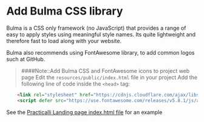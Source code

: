 # Add Bulma CSS library

Bulma is a CSS only framework (no JavaScript) that provides a range of easy to apply styles using meaningful style names.  Its quite lightweight and therefore fast to load along with your website.

Bulma also recommends using FontAwesome library, to add common logos such at GitHub.

> ####Note::Add Bulma CSS and FontAwesome icons to project web page
> Edit the `resources/public/index.html` file in your project
> Add the following line of code inside the `<head>` tag:
```html
    <link rel="stylesheet" href="https://cdnjs.cloudflare.com/ajax/libs/bulma/0.7.4/css/bulma.min.css">
    <script defer src="https://use.fontawesome.com/releases/v5.8.1/js/all.js"></script>
```

See the [Practicalli Landing page index.html file](https://github.com/practicalli/practicalli-landing-page/blob/master/resources/public/index.html) for an example
